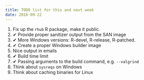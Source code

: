 ```yaml
---
title: TODO list for this and next week
date: 2016-09-22
---
```


1. Fix up the `rhub` R package, make it public.
2. ✔ Provide proper sanitizer output from the SAN image
3. ✔ More Windows versions: R-devel, R-release, R-patched.
4. ✔ Create a proper Windows builder image
5. Nice output in emails
6. ✔ Build time limit
7. ✔ Passing arguments to the build command, e.g. `--valgrind`
8. Think about `sysreqs` on Windows
9. Think about caching binaries for Linux
